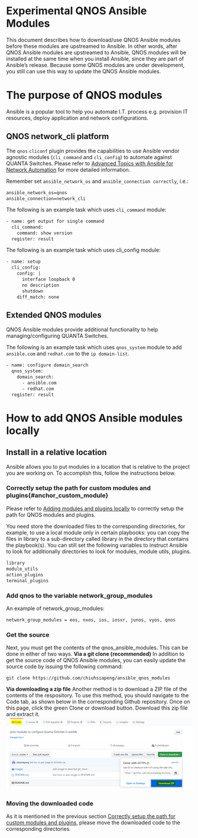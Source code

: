 # Experimental QNOS Ansible Modules
This document describes how to download/use QNOS Ansible modules before these modules are upstreamed to Ansible.
In other words, after QNOS Ansible modules are upstreamed to Ansible, QNOS modules will be installed at the same time when you install Ansible, since they are part of Ansible’s release.
Because some QNOS modules are under development, you still can use this way to update the QNOS Ansible modules.

#	The purpose of QNOS modules
Ansible is a popular tool to help you automate I.T. process e.g. provision IT resources, deploy application and network configurations.

## QNOS network_cli platform
The `qnos` `cliconf` plugin provides the capabilities to use Ansible vendor agnostic modules (`cli_command` and `cli_config`) to automate against QUANTA Switches. Please refer to [Advanced Topics with Ansible for Network Automation](https://docs.ansible.com/ansible/latest/network/user_guide/index.html) for more detailed information.

Remember set `ansible_network_os` and `ansible_connection correctly`, i.e.:

```
ansible_network_os=qnos
ansible_connection=network_cli
```

The following is an example task which uses `cli_command` module:
```
- name: get output for single command
  cli_command:
    command: show version
  register: result
```

The following is an example task which uses cli_config module:
```
- name: setup
  cli_config:
    config: |
      interface loopback 0
      no description
      shutdown
    diff_match: none
```



## Extended QNOS modules
QNOS Ansible modules provide additional functionality to help managing/configuring QUANTA Switches.

The following is an example task which uses `qnos_system` module to add `ansible.com` and `redhat.com` to the `ip domain-list`.
```
- name: configure domain_search
  qnos_system:
    domain_search:
      - ansible.com
      - redhat.com
  register: result
```

# How to add QNOS Ansible modules locally
## Install in a relative location
Ansible allows you to put modules in a location that is relative to the project you are working on. To accomplish this, follow the instructions below.
### Correctly setup the path for custom modules and plugins{#anchor_custom_module}
Please refer to [Adding modules and plugins locally](https://docs.ansible.com/ansible/latest/dev_guide/developing_locally.html) to correctly setup the path for QNOS modules and plugins.

You need store the downloaded files to the corresponding directories, for example, to use a local module only in certain playbooks: you can copy the files in library to a sub-directory called library in the directory that contains the playbook(s).
You can still set the following variables to instruct Ansible to look for additionally directories to look for modules, module utils, plugins.
```
library
module_utils
action_plugins
terminal_plugins
```

### Add qnos to the variable network_group_modules
An example of network_group_modules:
```
network_group_modules = eos, nxos, ios, iosxr, junos, vyos, qnos
```

### Get the source
Next, you must get the contents of the qnos_ansible_modules. This can be done in either of two ways.
**Via a git clone (recommended)**
In addition to get the source code of QNOS Ansible modules, you can easily update the source code by issuing the following command:
```
git clone https://github.com/chiuhsiapeng/ansible_qnos_modules
```
**Via downloading a zip file**
Another method is to download a ZIP file of the contents of the respository. To use this method, you should navigate to the Code tab, as shown below in the corresponding Github repository. Once on this page, click the green Clone or download button. Download this zip file and extract it.
![download zip](images/download_zip.png)

### Moving the downloaded code
As it is mentioned in the previous section [Correctly setup the path for custom modules and plugins](#anchor_custom_module), please move the downloaded code to the corresponding directories.
